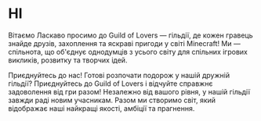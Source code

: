 # HI

Вітаємо
Ласкаво просимо до Guild of Lovers — гільдії, де кожен гравець знайде друзів, захоплення та яскраві пригоди у світі Minecraft! Ми — спільнота, що об'єднує однодумців з усього світу для спільних ігрових викликів, розвитку та творчих ідей.

Приєднуйтесь до нас!
Готові розпочати подорож у нашій дружній гільдії? Приєднуйтесь до Guild of Lovers і відчуйте справжнє задоволення від гри разом! Незалежно від вашого рівня, у нашій гільдії завжди раді новим учасникам. Разом ми створимо світ, який відображає наші найкращі якості, амбіції та прагнення.
